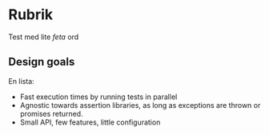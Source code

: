 # Rubrik


Test med lite *feta* ord

## Design goals

En lista: 

  - Fast execution times by running tests in parallel
  - Agnostic towards assertion libraries, as long as exceptions are thrown or promises returned.
  - Small API, few features, little configuration

